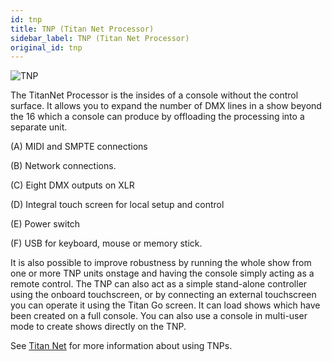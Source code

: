 ```yaml
---
id: tnp
title: TNP (Titan Net Processor)
sidebar_label: TNP (Titan Net Processor)
original_id: tnp
---
```


![TNP](/docs/images/TNP.png)

The TitanNet Processor is the insides of a console without the control
surface. It allows you to expand the number of DMX lines in a show
beyond the 16 which a console can produce by offloading the processing
into a separate unit.

\(A\) MIDI and SMPTE connections

\(B\) Network connections.

\(C\) Eight DMX outputs on XLR

\(D\) Integral touch screen for local setup and control

\(E\) Power switch

\(F\) USB for keyboard, mouse or memory stick.

It is also possible to improve robustness by running the whole show from
one or more TNP units onstage and having the console simply acting as a
remote control. The TNP can also act as a simple stand-alone controller
using the onboard touchscreen, or by connecting an external touchscreen
you can operate it using the Titan Go screen. It can load shows which
have been created on a full console. You can also use a console in
multi-user mode to create shows directly on the TNP.

See [Titan Net](../titan-net.md) for more information about using TNPs.